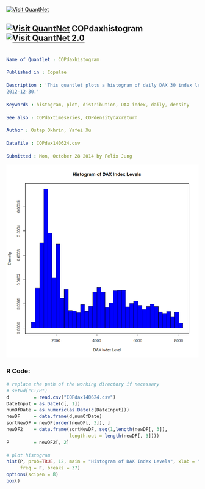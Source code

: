 
[<img src="https://github.com/QuantLet/Styleguide-and-FAQ/blob/master/pictures/banner.png" width="888" alt="Visit QuantNet">](http://quantlet.de/)

## [<img src="https://github.com/QuantLet/Styleguide-and-FAQ/blob/master/pictures/qloqo.png" alt="Visit QuantNet">](http://quantlet.de/) **COPdaxhistogram** [<img src="https://github.com/QuantLet/Styleguide-and-FAQ/blob/master/pictures/QN2.png" width="60" alt="Visit QuantNet 2.0">](http://quantlet.de/)

```yaml

Name of Quantlet : COPdaxhistogram

Published in : Copulae

Description : 'This quantlet plots a histogram of daily DAX 30 index levels from 1986-01-02 until
2012-12-30.'

Keywords : histogram, plot, distribution, DAX index, daily, density

See also : COPdaxtimeseries, COPdensitydaxreturn

Author : Ostap Okhrin, Yafei Xu

Datafile : COPdax140624.csv

Submitted : Mon, October 28 2014 by Felix Jung

```

![Picture1](COPdaxhistogram.png)


### R Code:
```r
# replace the path of the working directory if necessary
# setwd("C:/R") 
d         = read.csv("COPdax140624.csv")
DateInput = as.Date(d[, 1])
numOfDate = as.numeric(as.Date(c(DateInput)))
newDF     = data.frame(d,numOfDate)
sortNewDF = newDF[order(newDF[, 3]), ]
newDF2    = data.frame(sortNewDF, seq(1,length(newDF[, 3]),
                       length.out = length(newDF[, 3]))) 
P         = newDF2[, 2]

# plot histogram
hist(P, prob=TRUE, 12, main = "Histogram of DAX Index Levels", xlab = "DAX Index Level", col = "Blue", 
     freq = F, breaks = 37)
options(scipen = 8)
box()
```

